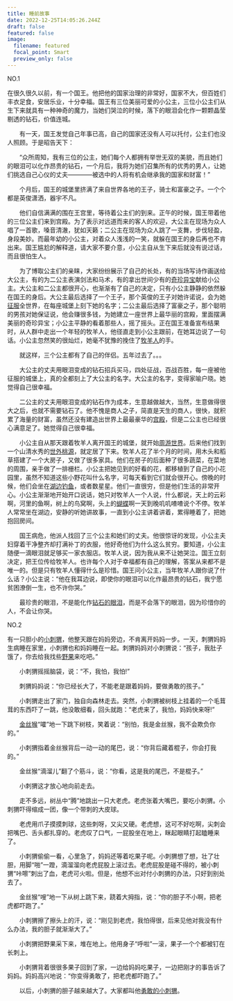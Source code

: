 ```yaml
---
title: 睡前故事
date: 2022-12-25T14:05:26.244Z
draft: false
featured: false
image:
  filename: featured
  focal_point: Smart
  preview_only: false
---
```



NO.1

在很久很久以前，有一个国王。他把他的国家治理的非常好，国家不大，但百姓们丰衣足食，安居乐业，十分幸福。国王有三位美丽可爱的小公主，三位小公主们从生下来就具有一种神奇的魔力，当她们哭泣的时候，落下的眼泪会化作一颗颗晶莹剔透的钻石，价值连城。

　　有一天，国王发觉自己年事已高，自己的国家还没有人可以托付，公主们也没人照顾。于是昭告天下：

　　“众所周知，我有三位的公主，她们每个人都拥有举世无双的美貌，而且她们的眼泪可以化作昂贵的钻石，一个月后，我将为她们召集所有的优秀的男人，让她们挑选自己心仪的丈夫————被选中的人将有机会继承我的国家和财富！”

　　个月后，国王的城堡里挤满了来自世界各地的王子，骑士和富豪之子。一个个都是英俊潇洒，器宇不凡。



　　他们自信满满的围在王宫里，等待着公主们的到来。正午的时候，国王带着他的三位公主们来到宫殿。为了表示对远道而来的客人的欢迎，大公主在现场为众人唱了一首歌，嗓音清澈，犹如天籁；二公主在现场为众人跳了一支舞，步伐轻盈，身段美妙。而最年幼的小公主，对着众人浅浅的一笑，就躲在国王的身后再也不肯出来。国王尴尬的解释道，请大家不要介意，小公主自从生下来后就没有说过话，而且很怕生人。

　　为了博取公主们的亲睐，大家纷纷展示了自己的长处，有的当场写诗作画送给大公主，有的为二公主表演剑法和马术，有的拿出世间少有的[奇珍异宝](https://www.zhihu.com/search?q=%E5%A5%87%E7%8F%8D%E5%BC%82%E5%AE%9D&search_source=Entity&hybrid_search_source=Entity&hybrid_search_extra=%7B%22sourceType%22%3A%22article%22%2C%22sourceId%22%3A%22581319847%22%7D)献给小公主。大公主和二公主都很开心，也渐渐有了自己的决定，只有小公主静静的依然躲在国王的身后。大公主最后选择了一个王子，那个英俊的王子对她许诺说，会为她[征服](https://www.zhihu.com/search?q=%E5%BE%81%E6%9C%8D&search_source=Entity&hybrid_search_source=Entity&hybrid_search_extra=%7B%22sourceType%22%3A%22article%22%2C%22sourceId%22%3A%22581319847%22%7D)全世界，在每座城堡上刻下她的名字；二公主最后选择了富豪之子，那个聪明的男孩对她保证说，他会赚很多钱，为她建立一座世界上最华丽的宫殿，里面摆满美丽的奇珍异宝；小公主平静的看着那些人，摇了摇头。正在国王准备宣布结果时，从人群中走出一个年轻的牧羊人，他径直走到小公主跟前，在她耳边说了一句话。小公主忽然笑的很灿烂，她毫不犹豫的挽住了[牧羊人](https://www.zhihu.com/search?q=%E7%89%A7%E7%BE%8A%E4%BA%BA&search_source=Entity&hybrid_search_source=Entity&hybrid_search_extra=%7B%22sourceType%22%3A%22article%22%2C%22sourceId%22%3A%22581319847%22%7D)的手。

　　就这样，三个公主都有了自己的伴侣。五年过去了。。。



　　大公主的丈夫用眼泪变成的钻石招兵买马，四处征战，百战百胜，每一座被他征服的城堡上，真的全都刻上了大公主的名字。大公主的名字，变得家喻户晓。她觉得自己很幸福。

　　二公主的丈夫用眼泪变成的钻石作为成本，生意越做越大，当然，生意做得很大之后，也就不需要钻石了。他不愧是商人之子，简直是天生的商人，很快，就积累了海量的财富，虽然还没有建造出世界上最最豪华的[宫殿](https://www.zhihu.com/search?q=%E5%AE%AB%E6%AE%BF&search_source=Entity&hybrid_search_source=Entity&hybrid_search_extra=%7B%22sourceType%22%3A%22article%22%2C%22sourceId%22%3A%22581319847%22%7D)，但是二公主也已经很心满意足了。她觉得自己很幸福。

　　小公主自从那天跟着牧羊人离开国王的城堡，就开始[周游世界](https://www.zhihu.com/search?q=%E5%91%A8%E6%B8%B8%E4%B8%96%E7%95%8C&search_source=Entity&hybrid_search_source=Entity&hybrid_search_extra=%7B%22sourceType%22%3A%22article%22%2C%22sourceId%22%3A%22581319847%22%7D)。后来他们找到一个山清水秀的[世外桃源](https://www.zhihu.com/search?q=%E4%B8%96%E5%A4%96%E6%A1%83%E6%BA%90&search_source=Entity&hybrid_search_source=Entity&hybrid_search_extra=%7B%22sourceType%22%3A%22article%22%2C%22sourceId%22%3A%22581319847%22%7D)，就定居了下来。牧羊人花了半个月的时间，用木头和稻草搭建了一个大房子，又做了很多家具。他们在房子的后面种了很多蔬菜，在菜地的周围，亲手做了一排栅栏。小公主把她见到的好看的花，都移植到了自己的小花园里，虽然不知道这些小野花叫什么名字，可每天看到它们就会很开心。傍晚的时候，他们会坐在[湖边钓鱼](https://www.zhihu.com/search?q=%E6%B9%96%E8%BE%B9%E9%92%93%E9%B1%BC&search_source=Entity&hybrid_search_source=Entity&hybrid_search_extra=%7B%22sourceType%22%3A%22article%22%2C%22sourceId%22%3A%22581319847%22%7D)，或者数星星。他们一直很穷，但是他们生活的非常开心。小公主渐渐地开始开口说话，她只对牧羊人一个人说，什么都说，天上的云彩啊，河里的鱼啊，树上的鸟窝啊，头上的[蝴蝶](https://www.zhihu.com/search?q=%E8%9D%B4%E8%9D%B6&search_source=Entity&hybrid_search_source=Entity&hybrid_search_extra=%7B%22sourceType%22%3A%22article%22%2C%22sourceId%22%3A%22581319847%22%7D)啊一天到晚叽叽喳喳说个不停。牧羊人常常坐在湖边，安静的听她讲故事，一直到小公主讲着讲着，累得睡着了，把她抱回房间。

　　国王病危，他派人找回了三个公主和她们的丈夫。他很惊讶的发现，小公主夫妇穿着干净整齐却打满补丁的衣服，他好奇他们为什么这么贫穷。要知道，小公主随便一滴眼泪就足够买一家衣服店。牧羊人说，因为我从来不让她哭泣。国王立刻决定，把王位传给牧羊人。也许每个人对于幸福都有自己的理解，答案从来都不是唯一的。但是只有牧羊人懂得什么是珍惜。国王问小公主，当年牧羊人跟你说了什么话？小公主说：“他在我耳边说，即使你的眼泪可以化作最昂贵的钻石，我宁愿贫困潦倒一生，也不许你哭。”

　　最珍贵的眼泪，不是能化作[钻石的眼泪](https://www.zhihu.com/search?q=%E9%92%BB%E7%9F%B3%E7%9A%84%E7%9C%BC%E6%B3%AA&search_source=Entity&hybrid_search_source=Entity&hybrid_search_extra=%7B%22sourceType%22%3A%22article%22%2C%22sourceId%22%3A%22581319847%22%7D)，而是不会落下的眼泪，因为珍惜你的人，不会让你哭。



NO.2

有一只胆小的[小刺猬](https://www.zhihu.com/search?q=%E5%B0%8F%E5%88%BA%E7%8C%AC&search_source=Entity&hybrid_search_source=Entity&hybrid_search_extra=%7B%22sourceType%22%3A%22article%22%2C%22sourceId%22%3A%22581319847%22%7D)，他整天跟在妈妈旁边，不肯离开妈妈一步。一天，刺猬妈妈生病睡在家里，小刺猬也和妈妈睡在一起。刺猬妈妈对小刺猬说：“孩子，我肚子饿了，你去给我找些[野果](https://www.zhihu.com/search?q=%E9%87%8E%E6%9E%9C&search_source=Entity&hybrid_search_source=Entity&hybrid_search_extra=%7B%22sourceType%22%3A%22article%22%2C%22sourceId%22%3A%22581319847%22%7D)来吃吧。”

　　小刺猬摇摇脑袋，说：“不，我怕，我怕!”

　　刺猬妈妈说：“你已经长大了，不能老是跟着妈妈，要做勇敢的孩子。”

　　小刺猬走出了家门，独自向森林走去。突然，小刺猬被树枝上挂着的一个毛茸茸的东西吓了一跳，他没敢细看，回头就跑：“老虎来了，我怕，妈妈快来呀!”

　　[金丝猴](https://www.zhihu.com/search?q=%E9%87%91%E4%B8%9D%E7%8C%B4&search_source=Entity&hybrid_search_source=Entity&hybrid_search_extra=%7B%22sourceType%22%3A%22article%22%2C%22sourceId%22%3A%22581319847%22%7D)“嚯”地一下跳下树枝，笑着说：“别怕，我是金丝猴，我不会欺负你的。”

　　小刺猬指着金丝猴背后一动一动的尾巴，说：“你背后藏着棍子，你会打我的。”

　　金丝猴“滴溜儿”翻了个筋斗，说：“你看，这是我的尾巴，不是棍子。”

　　小刺猬这才放心地向前走去。

　　走不多远，树丛中“腾”地跳出一只大老虎。老虎张着大嘴巴，要吃小刺猬。小刺猬吓得缩成一团，像一个带刺的大皮球。

　　老虎用爪子摸摸刺球，这些刺呀，又尖又硬。老虎想，这可不好吃啊，尖刺会把嘴巴、舌头都扎穿的。老虎叹了口气，一屁股坐在地上，眯起眼睛打起瞌睡来了。

　　小刺猬偷偷一看，心里急了，妈妈还等着吃果子呢。小刺猬想了想，壮了壮胆，用脚“啪”一蹬，滴溜溜向老虎屁股上滚过去。老虎屁股是碰不得的，被小刺猬“咔嚓”刺出了血，老虎可火啦。但是，他想不出对付小刺猬的办法，只好到别处去了。

　　金丝猴“嗖”地一下从树上跳下来，跷着大拇指，说：“你的胆子不小啊，把老虎都吓跑了。”

　　小刺猬擦了擦头上的汗，说：“刚见到老虎，我怕得很，后来见他对我没有什么办法，我的胆子就渐渐大了。”

　　小刺猬把野果采下来，堆在地上。他用身子“呼啦”一滚，果子一个个都被钉在长刺上。

　　小刺猬背着很很多果子回到了家，一边给妈妈吃果子，一边把刚才的事告诉了妈妈。妈妈高兴地说：“你变得勇敢了，把老虎都吓跑了。”

　　以后，小刺猬的胆子越来越大了。大家都叫他[勇敢的小刺猬](https://www.zhihu.com/search?q=%E5%8B%87%E6%95%A2%E7%9A%84%E5%B0%8F%E5%88%BA%E7%8C%AC&search_source=Entity&hybrid_search_source=Entity&hybrid_search_extra=%7B%22sourceType%22%3A%22article%22%2C%22sourceId%22%3A%22581319847%22%7D)。

<!--EndFragment-->